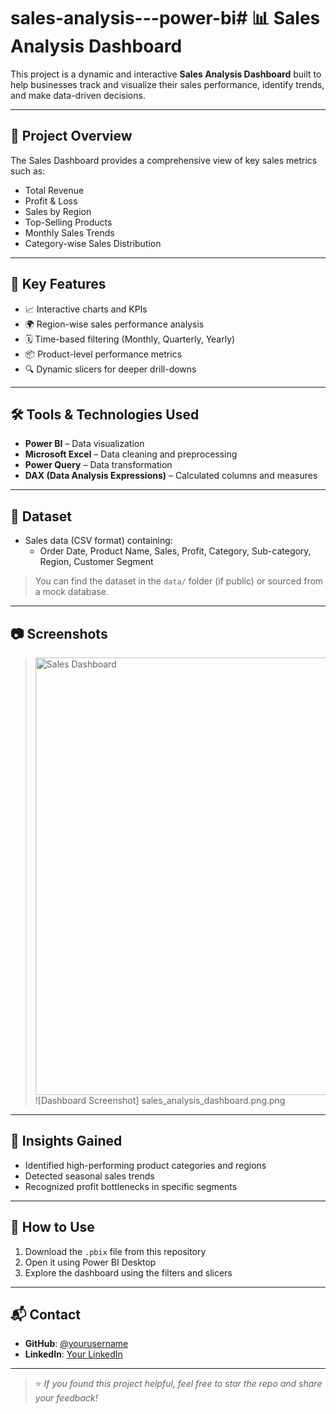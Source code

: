 # sales-analysis---power-bi# 📊 Sales Analysis Dashboard

This project is a dynamic and interactive **Sales Analysis Dashboard** built to help businesses track and visualize their sales performance, identify trends, and make data-driven decisions.

---

## 🚀 Project Overview

The Sales Dashboard provides a comprehensive view of key sales metrics such as:

- Total Revenue
- Profit & Loss
- Sales by Region
- Top-Selling Products
- Monthly Sales Trends
- Category-wise Sales Distribution

---

## 📌 Key Features

- 📈 Interactive charts and KPIs
- 🌍 Region-wise sales performance analysis
- 🗓 Time-based filtering (Monthly, Quarterly, Yearly)
- 📦 Product-level performance metrics
- 🔍 Dynamic slicers for deeper drill-downs

---

## 🛠️ Tools & Technologies Used

- **Power BI** – Data visualization
- **Microsoft Excel** – Data cleaning and preprocessing
- **Power Query** – Data transformation
- **DAX (Data Analysis Expressions)** – Calculated columns and measures

---

## 📁 Dataset

- Sales data (CSV format) containing:
  - Order Date, Product Name, Sales, Profit, Category, Sub-category, Region, Customer Segment

> You can find the dataset in the `data/` folder (if public) or sourced from a mock database.

---

## 📷 Screenshots

> <img src="./screenshots/sales_analysis_dashboard.png" alt="Sales Dashboard" width="700"/>
> ![Dashboard Screenshot] sales_analysis_dashboard.png.png

---

## 🧠 Insights Gained

- Identified high-performing product categories and regions
- Detected seasonal sales trends
- Recognized profit bottlenecks in specific segments

---

## 📌 How to Use

1. Download the `.pbix` file from this repository
2. Open it using Power BI Desktop
3. Explore the dashboard using the filters and slicers

---

## 📬 Contact

- **GitHub**: [@yourusername](https://github.com/yourusername)
- **LinkedIn**: [Your LinkedIn](https://www.linkedin.com/in/your-linkedin)

---

> ⭐ *If you found this project helpful, feel free to star the repo and share your feedback!*
